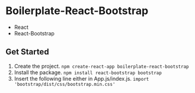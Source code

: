 # Boilerplate-React-Bootstrap

- React
- React-Bootstrap

## Get Started

1. Create the project.
   `npm create-react-app boilerplate-react-bootstrap`
   </br>
2. Install the package.
   `npm install react-bootstrap bootstrap`
   </br>
3. Insert the following line either in App.js/index.js.
   `import 'bootstrap/dist/css/bootstrap.min.css'`
